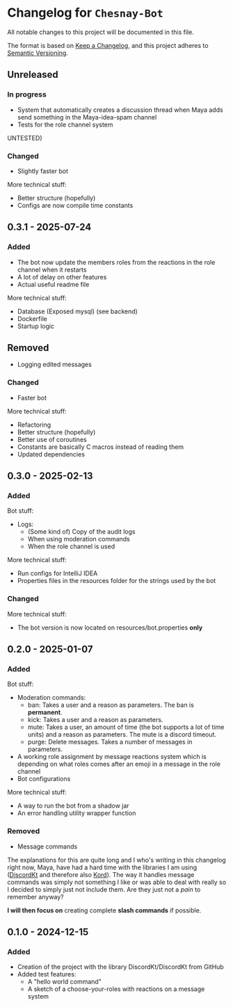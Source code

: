 # Changelog for `Chesnay-Bot`

All notable changes to this project will be documented in this file.

The format is based on [Keep a Changelog](https://keepachangelog.com/en/1.0.0/),
and this project adheres to [Semantic Versioning](https://semver.org/spec/v2.0.0.html).

## Unreleased

### In progress

- System that automatically creates a discussion thread when Maya adds send something in the Maya-idea-spam channel
- Tests for the role channel system

UNTESTED)

### Changed

- Slightly faster bot

More technical stuff:

- Better structure (hopefully)
- Configs are now compile time constants


## 0.3.1 - 2025-07-24

### Added

- The bot now update the members roles from the reactions in the role channel when it restarts
- A lot of delay on other features
- Actual useful readme file

More technical stuff:

- Database (Exposed mysql) (see backend)
- Dockerfile
- Startup logic

## Removed

- Logging edited messages

### Changed

- Faster bot

More technical stuff:

- Refactoring
- Better structure (hopefully)
- Better use of coroutines
- Constants are basically C macros instead of reading them
- Updated dependencies

## 0.3.0 - 2025-02-13

### Added

Bot stuff:

- Logs:
  - (Some kind of) Copy of the audit logs
  - When using moderation commands
  - When the role channel is used

More technical stuff:

- Run configs for IntelliJ IDEA
- Properties files in the resources folder for the strings used by the bot

### Changed

More technical stuff:
- The bot version is now located on resources/bot.properties **only**

## 0.2.0 - 2025-01-07

### Added

Bot stuff:

- Moderation commands:
    - ban: Takes a user and a reason as parameters. The ban is **permanent**.
    - kick: Takes a user and a reason as parameters.
    - mute: Takes a user, an amount of time (the bot supports a lot of time units) and a reason as parameters. The mute
      is a discord timeout.
    - purge: Delete messages. Takes a number of messages in parameters.
- A working role assignment by message reactions system which is depending on what roles comes after an emoji in a
  message
  in the role channel
- Bot configurations

More technical stuff:

- A way to run the bot from a shadow jar
- An error handling utility wrapper function

### Removed

- Message commands

The explanations for this are quite long and I who's writing in this changelog right now, Maya, have had a hard time
with the libraries I am using ([DiscordKt](https://github.com/DiscordKt/DiscordKt) and therefore
also [Kord](https://github.com/kordlib/kord)). The way it handles message commands was simply not something I like or
was able to deal with really so I decided to simply just not include them. Are they just not a *pain* to remember
anyway?

**I will then focus on** creating complete **slash commands** if possible.

## 0.1.0 - 2024-12-15

### Added

- Creation of the project with the library DiscordKt/DiscordKt from GitHub
- Added test features:
    - A "hello world command"
    - A sketch of a choose-your-roles with reactions on a message system
